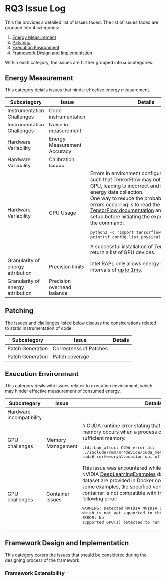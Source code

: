 # RQ3 Issue Log
This file provides a detailed list of issues faced.
The list of issues faced are grouped into 4 categories:
1. [Energy Measurement](#energy-measurement)
2. [Patching](#patching)
3. [Execution Environment](#execution-environment)
4. [Framework Design and Implementation](#framework-design-and-implementation)

Within each category, the issues are further grouped into subcategories.
## Energy Measurement
This category details issues that hinder effective energy
measurement.

| Subcategory                       | Issue                       | Details                                                                                                                                                                                                                                                                                                                                                                                                                                                                                                                                                                          |
|-----------------------------------|-----------------------------|----------------------------------------------------------------------------------------------------------------------------------------------------------------------------------------------------------------------------------------------------------------------------------------------------------------------------------------------------------------------------------------------------------------------------------------------------------------------------------------------------------------------------------------------------------------------------------|
| Instrumentation Challenges        | Code instrumentation        |                                                                                                                                                                                                                                                                                                                                                                                                                                                                                                                                                                                  |
| Instrumentation Challenges        | Noise in measurement        |                                                                                                                                                                                                                                                                                                                                                                                                                                                                                                                                                                                  |
| Hardware Variability              | Energy Measurement Accuracy |                                                                                                                                                                                                                                                                                                                                                                                                                                                                                                                                                                                  |
| Hardware Variability              | Calibration Issues          |                                                                                                                                                                                                                                                                                                                                                                                                                                                                                                                                                                                  |
| Hardware Variability              | GPU Usage                   | Errors in environment configuration may occur such that TensorFlow may not be utilizing the GPU, leading to incorrect and inconsistent energy data collection.<br>One way to reduce the probability of such errors occurring is to read the [official TensorFlow documentation](https://www.tensorflow.org/install/pip) and verify the GPU setup before initiating the experiments, using the command:<pre>python3 -c "import tensorflow as tf; print(tf.config.list_physical_devices('GPU'))"</pre>A successful installation of TensorFlow should return a list of GPU devices. |
| Granularity of energy attribution | Precision limits            | Intel RAPL only allows energy measurements at intervals of [up to 1ms](https://www.intel.com/content/www/us/en/developer/articles/technical/software-security-guidance/advisory-guidance/running-average-power-limit-energy-reporting.html).                                                                                                                                                                                                                                                                                                                                     |
| Granularity of energy attribution | Precision overhead balance  |                                                                                                                                                                                                                                                                                                                                                                                                                                                                                                                                                                                  |

## Patching
The issues and challenges listed below discuss
the considerations related to static instrumentation of code.

| Subcategory      | Issue                  | Details |
|------------------|------------------------|---------|
| Patch Generation | Correctness of Patches |         |
| Patch Generation | Patch coverage         |         |

## Execution Environment
This category deals with issues related to execution environment, which may hinder effective measurement of consumed energy.

| Subcategory              | Issue             | Details                                                                                                                                                                                                                                                                                                                                                                                                                                                                                                                                                                |
|--------------------------|-------------------|------------------------------------------------------------------------------------------------------------------------------------------------------------------------------------------------------------------------------------------------------------------------------------------------------------------------------------------------------------------------------------------------------------------------------------------------------------------------------------------------------------------------------------------------------------------------|
| Hardware incompatibility | -                 |                                                                                                                                                                                                                                                                                                                                                                                                                                                                                                                                                                        |
| GPU challenges           | Memory Management | A CUDA runtime error stating that the GPU has ran out of memory occurs when a process cannot be allocated sufficient memory:<pre>std::bad_alloc: CUDA error at: ../include/rmm/mr/device/cuda_memory_resource.hpp:70: cudaErrorMemoryAllocation out of memory</pre>                                                                                                                                                                                                                                                                                                    |
| GPU challenges           | Container Issues  | This issue was encountered while experimenting with the NVIDIA [DeepLearningExamples](https://github.com/NVIDIA/DeepLearningExamples/tree/master) dataset. The examples in the dataset are provided in Docker containers. However, for some examples, the specified version of the TensorFlow container is not compatible with the GPU, resulting in the following error: <pre>WARNING: Detected NVIDIA NVIDIA GeForce RTX 3070 Ti GPU, which is not yet supported in this version of the container<br>ERROR: No supported GPU(s) detected to run this container</pre> |

## Framework Design and Implementation
This category covers the issues that should be considered during the designing process of the framework.

### Framework Extensibility
